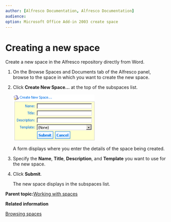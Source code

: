 ```yaml
---
author: [Alfresco Documentation, Alfresco Documentation]
audience: 
option: Microsoft Office Add-in 2003 create space
---
```


# Creating a new space

Create a new space in the Alfresco repository directly from Word.

1.  On the Browse Spaces and Documents tab of the Alfresco panel, browse to the space in which you want to create the new space.

2.  Click **Create New Space...** at the top of the subspaces list.

    ![Create New Space form](../images/MSAddin-NewSpaceForm.png)

    A form displays where you enter the details of the space being created.

3.  Specify the **Name**, **Title**, **Description**, and **Template** you want to use for the new space.

4.  Click **Submit**.

    The new space displays in the subspaces list.


**Parent topic:**[Working with spaces](../concepts/MSAddin-spaces.md)

**Related information**  


[Browsing spaces](MSAddin-browse-spaces.md)

